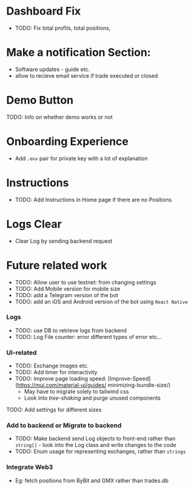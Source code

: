 # Dashboard Fix
- TODO: Fix total profits, total positions, 

# Make a notification Section:
- Software updates - guide etc.
- allow to recieve email service if trade executed or closed

# Demo Button
TODO: Info on whether demo works or not


# Onboarding Experience
- Add `.env` pair for private key with a lot of explanation

# Instructions
- TODO: Add Instructions in Home page if there are no Positions

# Logs Clear
- Clear Log by sending backend request

# Future related work
- TODO: Allow user to use testnet: from changing settings
- TODO: Add Mobile version for mobile size
- TODO: add a Telegram version of the bot
- TODO: add an iOS and Android version of the bot using `React Native`

### Logs
- TODO: use DB to retrieve logs from backend
- TODO: Log File counter: error different types of error etc...

### UI-related
- TODO: Exchange images etc.
- TODO: Add timer for interactivity
- TODO: Improve page loading speed: [Improve-Speed](https://mui.com/material-ui/guides/
minimizing-bundle-size/)
    - May have to migrate solely to tailwind css
    - Look into _tree-shaking_ and purge unused components

TODO: Add settings for different sizes

### Add to backend or Migrate to backend
- TODO: Make backend send Log objects to front-end rather than `string[]` - look into the Log class and write changes to the code
- TODO: Enum usage for representing exchanges, rather than `strings`

### Integrate Web3
- Eg: fetch positions from ByBit and GMX rather than trades.db
